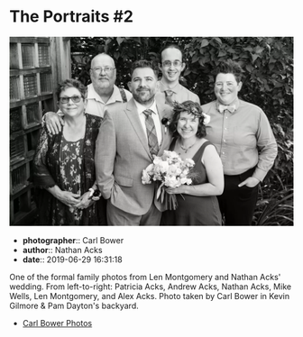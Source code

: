 # The Portraits #2

![One of the formal family photos from Len Montgomery and Nathan Acks' wedding](assets/2019-06-29-set-2-the-portraits-02.webp)

* **photographer**:: Carl Bower  
* **author**:: Nathan Acks  
* **date**:: 2019-06-29 16:31:18

One of the formal family photos from Len Montgomery and Nathan Acks' wedding. From left-to-right: Patricia Acks, Andrew Acks, Nathan Acks, Mike Wells, Len Montgomery, and Alex Acks. Photo taken by Carl Bower in Kevin Gilmore & Pam Dayton's backyard.

* [Carl Bower Photos](https://carlbowerphotos.com)
